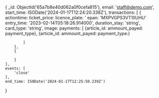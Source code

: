 {
    _id: ObjectId('65a7b8e40d062a0f0cefa815'),
    email: 'staff@demo.com',
    start_time: ISODate('2024-01-17T12:24:20.338Z'),
    transactions: [
        {
            actiontime:
            ticket_price:
            licence_plate: '
            epan: 'MXPVGPS3VT1IIUHU'
            entry_time: '2023-02-14T05:18:26.914000',
            duration_stay: 'string',
            card_type: 'string',
            image:
            payments:
            [
                {article_id:
                ammount_payed:
                payment_type},
                {article_id:
                    ammount_payed:
                payment_type:}

            ]
        },
        {

        }
    ],
    events: [
        'close'
    ],
    end_time: ISODate('2024-01-17T12:25:50.239Z')
}